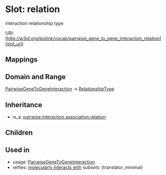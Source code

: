 # Slot: relation


interaction relationship type

URI: [http://w3id.org/biolink/vocab/pairwise_gene_to_gene_interaction_relation](slot_uri)
## Mappings

## Domain and Range

[PairwiseGeneToGeneInteraction](PairwiseGeneToGeneInteraction.md) -> [RelationshipType](RelationshipType.md)
## Inheritance

 *  is_a: [pairwise interaction association.relation](pairwise_interaction_association_relation.md)
## Children

## Used in

 *  usage: [PairwiseGeneToGeneInteraction](PairwiseGeneToGeneInteraction.md)
 *  reifies: [molecularly interacts with](molecularly_interacts_with.md) *subsets*: (translator_minimal)
